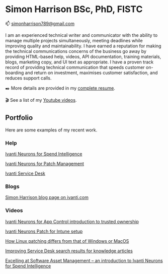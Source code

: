 # Simon Harrison BSc, PhD, FISTC
📫 simonharrison789@gmail.com

I am an experienced technical writer and communicator with the ability to manage multiple projects simultaneously, meeting deadlines while improving quality and maintainability. I have earned a reputation for making the technical communications concerns of the business go away by providing HTML-based help, videos, API documentation, training materials, blogs, marketing copy, and UI text as appropriate. I have a proven track record of providing technical communication that speeds customer on-boarding and return on investment, maximises customer satisfaction, and reduces support calls.

:black_nib: More details are provided in my [complete resume](https://github.com/simonharrison789/simonharrison789/blob/main/resume.md).

:clapper: See a list of my [Youtube videos](https://github.com/simonharrison789/simonharrison789/blob/main/videos.md).

## Portfolio
Here are some examples of my recent work.
### Help
[Ivanti Neurons for Spend Intelligence](https://help.ivanti.com/ht/help/en_US/CLOUD/vNow/default.htm#cshid=spend)

[Ivanti Neurons for Patch Management](https://help.ivanti.com/ht/help/en_US/CLOUD/vNow/default.htm#cshid=patch-mgmt)

[Ivanti Service Desk](https://help.ivanti.com/docs/help/en_US/LDSD/12.0/default.htm)
### Blogs
[Simon Harrison blog page on ivanti.com](https://www.ivanti.com/blog/author/simon-harrison)
### Videos
[Ivanti Neurons for App Control introduction to trusted ownership](https://www.youtube.com/watch?v=cMWocpzF3Uo)

[Ivanti Neurons Patch for Intune setup](https://www.youtube.com/watch?v=aZipIXrmOxI)

[How Linux patching differs from that of Windows or MacOS](https://www.youtube.com/watch?v=lqUOJ4i4Xyk)

[Improving Service Desk search results for knowledge articles](https://www.youtube.com/watch?v=X0bjMHMCc6M)

[Excelling at Software Asset Management – an introduction to Ivanti Neurons for Spend Intelligence](https://www.youtube.com/watch?v=JOBEjgvLkrY)



<!--
**simonharrison789/simonharrison789** is a ✨ _special_ ✨ repository because its `README.md` (this file) appears on your GitHub profile.

Here are some ideas to get you started:

- 🔭 I’m currently working on ...
- 🌱 I’m currently learning ...
- 👯 I’m looking to collaborate on ...
- 🤔 I’m looking for help with ...
- 💬 Ask me about ...
- 📫 How to reach me: ...
- 😄 Pronouns: ...
- ⚡ Fun fact: ...
-->

